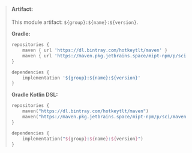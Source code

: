 > #### Artifact:
>
> This module artifact: `${group}:${name}:${version}`.
>
> **Gradle:**
>
> ```gradle
> repositories {
>     maven { url 'https://dl.bintray.com/hotkeytlt/maven' }
>     maven { url 'https://maven.pkg.jetbrains.space/mipt-npm/p/sci/maven' }
> }
> 
> dependencies {
>     implementation '${group}:${name}:${version}'
> }
> ```
> **Gradle Kotlin DSL:**
>
> ```kotlin
> repositories {
>     maven("https://dl.bintray.com/hotkeytlt/maven")
>     maven("https://maven.pkg.jetbrains.space/mipt-npm/p/sci/maven")
> }
> 
> dependencies {
>     implementation("${group}:${name}:${version}")
> }
> ```